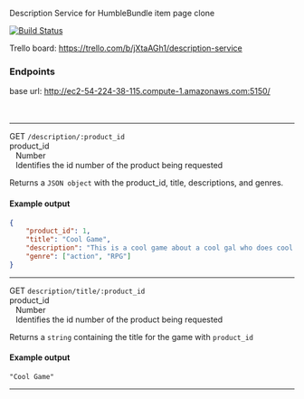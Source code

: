 Description Service for HumbleBundle item page clone

[![Build Status](https://travis-ci.org/KichiUeda/Rane-app-description-service.svg?branch=master)](https://travis-ci.org/KichiUeda/Rane-app-description-service)

Trello board: https://trello.com/b/jXtaAGh1/description-service

### Endpoints

base url: http://ec2-54-224-38-115.compute-1.amazonaws.com:5150/
<br>
<br>
<br>

---

GET `/description/:product_id`\
product_id\
&ensp; Number\
&ensp; Identifies the id number of the product being requested

Returns a `JSON object` with the product_id, title, descriptions, and genres.

#### Example output

```JSON
{
    "product_id": 1,
    "title": "Cool Game",
    "description": "This is a cool game about a cool gal who does cool stuff",
    "genre": ["action", "RPG"]
}
```

---

GET `description/title/:product_id`\
product_id\
&ensp; Number\
&ensp; Identifies the id number of the product being requested

Returns a `string` containing the title for the game with `product_id`

#### Example output

```
"Cool Game"
```

---
